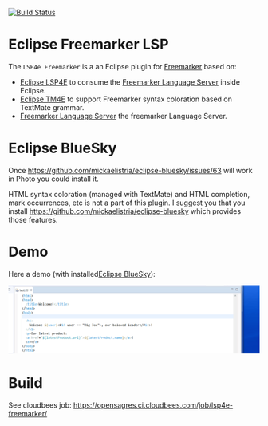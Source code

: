 [![Build Status](https://secure.travis-ci.org/angelozerr/lsp4e_freemarker.png)](http://travis-ci.org/angelozerr/lsp4e-freemarker)

Eclipse Freemarker LSP
===========================

The `LSP4e Freemarker` is a an Eclipse plugin for [Freemarker](https://freemarker.apache.org/) based on:

* [Eclipse LSP4E](https://projects.eclipse.org/projects/technology.lsp4e) to consume the [Freemarker Language Server](https://github.com/angelozerr/freemarker-languageserver) inside Eclipse.
* [Eclipse TM4E](https://projects.eclipse.org/projects/technology.tm4e) to support Freemarker syntax coloration based on TextMate grammar. 
* [Freemarker Language Server](https://github.com/angelozerr/freemarker-languageserver) the freemarker Language Server.

Eclipse BlueSky
===========================

Once https://github.com/mickaelistria/eclipse-bluesky/issues/63 will work in Photo you could install it.

HTML syntax coloration (managed with TextMate) and HTML completion, mark occurrences, etc is not a part of this plugin. I suggest you that you install https://github.com/mickaelistria/eclipse-bluesky
which provides those features.

Demo
===========================

Here a demo (with installed[Eclipse BlueSky](https://github.com/mickaelistria/eclipse-bluesky)):
 
 ![Editor Config](screenshots/FreemarkerLSPDemo.gif)
 
Build
===========================

See cloudbees job: https://opensagres.ci.cloudbees.com/job/lsp4e-freemarker/